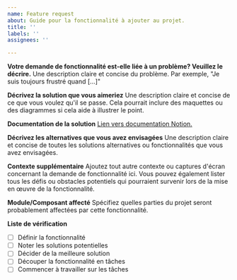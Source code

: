 ```yaml
---
name: Feature request
about: Guide pour la fonctionnalité à ajouter au projet.
title: ''
labels: ''
assignees: ''

---
```


**Votre demande de fonctionnalité est-elle liée à un problème? Veuillez le décrire.**
Une description claire et concise du problème. Par exemple, "Je suis toujours frustré quand [...]"

**Décrivez la solution que vous aimeriez**
Une description claire et concise de ce que vous voulez qu'il se passe. Cela pourrait inclure des maquettes ou des diagrammes si cela aide à illustrer le point.

**Documentation de la solution**
[Lien vers documentation Notion.](www.notion.so)

**Décrivez les alternatives que vous avez envisagées**
Une description claire et concise de toutes les solutions alternatives ou fonctionnalités que vous avez envisagées.

**Contexte supplémentaire**
Ajoutez tout autre contexte ou captures d'écran concernant la demande de fonctionnalité ici. Vous pouvez également lister tous les défis ou obstacles potentiels qui pourraient survenir lors de la mise en œuvre de la fonctionnalité.

**Module/Composant affecté**
Spécifiez quelles parties du projet seront probablement affectées par cette fonctionnalité.

**Liste de vérification**
- [ ] Définir la fonctionnalité
- [ ] Noter les solutions potentielles
- [ ] Décider de la meilleure solution
- [ ] Découper la fonctionnalité en tâches
- [ ] Commencer à travailler sur les tâches
